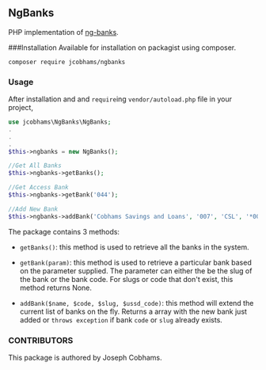 ## NgBanks
PHP implementation of [ng-banks](https://github.com/BolajiOlajide/ng-banks).

###Installation
Available for installation on packagist using composer.
```
composer require jcobhams/ngbanks
```

### Usage
After installation and and `require`ing `vendor/autoload.php` file in your project,

```php
use jcobhams\NgBanks\NgBanks;
.
.
.
$this->ngbanks = new NgBanks();

//Get All Banks
$this->ngbanks->getBanks();

//Get Access Bank
$this->ngbanks->getBank('044');

//Add New Bank
$this->ngbanks->addBank('Cobhams Savings and Loans', '007', 'CSL', '*007#')

```

The package contains 3 methods:

* `getBanks()`: this method is used to retrieve all the banks in the system.

* `getBank(param)`: this method is used to retrieve a particular bank based on the parameter supplied. The parameter can either the be the slug of the bank or the bank code. For slugs or code that don't exist, this method returns None.

* `addBank($name, $code, $slug, $ussd_code)`: this method will extend the current list of banks on the fly. Returns a array with the new bank just added or `throws exception` if bank `code` or `slug` already exists.


### CONTRIBUTORS

This package is authored by Joseph Cobhams.